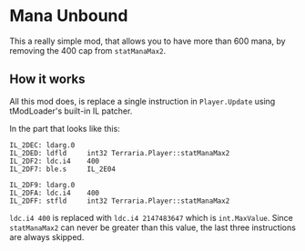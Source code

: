 ﻿# Mana Unbound

This a really simple mod, that allows you to have more than 600 mana, by removing the 400 cap from `statManaMax2`.

## How it works

All this mod does, is replace a single instruction in `Player.Update` using tModLoader's built-in IL patcher.

In the part that looks like this:

```
IL_2DEC: ldarg.0
IL_2DED: ldfld     int32 Terraria.Player::statManaMax2
IL_2DF2: ldc.i4    400
IL_2DF7: ble.s     IL_2E04

IL_2DF9: ldarg.0
IL_2DFA: ldc.i4    400
IL_2DFF: stfld     int32 Terraria.Player::statManaMax2
```

`ldc.i4 400` is replaced with `ldc.i4 2147483647` which is `int.MaxValue`. Since `statManaMax2` can never be greater than this value, the last three instructions are always skipped.